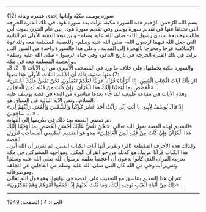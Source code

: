 ------------------------------------------------------------------------

(12) سورة يوسف مكيّة وآياتها إحدى عشرة ومائة  
بسم الله الرّحمن الرّحيم هذه السورة مكية، نزلت بعد سورة هود، في تلك الفترة
الحرجة التي تحدثنا عنها في تقديم سورة يونس وفي تقديم سورة هود.. بين عام
الحزن بموت أبي طالب وخديجة سندي رسول الله- صلى الله عليه وسلم- وبين بيعة
العقبة الأولى ثم الثانية التي جعل الله فيهما لرسول الله- صلى الله عليه
وسلم- وللعصبة المسلمة معه وللدعوة الإسلامية فرجا ومخرجا بالهجرة إلى
المدينة.. وعلى هذا فالسورة واحدة من السور التي نزلت في تلك الفترة الحرجة
في تاريخ الدعوة وفي حياة الرسول- صلى الله عليه وسلم- والعصبة المسلمة معه
في مكة..  
والسورة مكية بجملتها، على خلاف ما ورد في المصحف الأميري من أن الآيات (1،
2، 3، 7) منها مدنية. ذلك أن الآيات الثلاث الأولى هذا نصها:  
«الر تِلْكَ آياتُ الْكِتابِ الْمُبِينِ. إِنَّا أَنْزَلْناهُ قُرْآناً عَرَبِيًّا لَعَلَّكُمْ تَعْقِلُونَ. نَحْنُ
نَقُصُّ عَلَيْكَ أَحْسَنَ الْقَصَصِ بِما أَوْحَيْنا إِلَيْكَ هذَا الْقُرْآنَ، وَإِنْ كُنْتَ مِنْ قَبْلِهِ لَمِنَ
الْغافِلِينَ» ..  
وهذه الآيات هي مقدمة طبيعية لما جاء بعدها مباشرة من البدء في قصة يوسف
عليه السلام.. ونص الآية التالية في السياق هو:  
«إِذْ قالَ يُوسُفُ لِأَبِيهِ: يا أَبَتِ إِنِّي رَأَيْتُ أَحَدَ عَشَرَ كَوْكَباً وَالشَّمْسَ وَالْقَمَرَ. رَأَيْتُهُمْ
لِي ساجِدِينَ ... » .  
ثم تمضي القصة بعد ذلك في طريقها إلى النهاية.  
فالتقديم لهذه القصة بقول الله تعالى: «نَحْنُ نَقُصُّ عَلَيْكَ أَحْسَنَ الْقَصَصِ بِما أَوْحَيْنا
إِلَيْكَ هذَا الْقُرْآنَ وَإِنْ كُنْتَ مِنْ قَبْلِهِ لَمِنَ الْغافِلِينَ» يبدو هو التقديم الطبيعي
المصاحب لنزول القصة..  
وكذلك هذه الأحرف المقطعة (الر) وتقرير أنها آيات الكتاب المبين. ثم تقرير
أن الله أنزل هذا الكتاب قرآنا عربيا.. هو كذلك من جو القرآن المكي،
ومواجهة المشركين في مكة بعربية القرآن الذي كانوا يدعون أن أعجميا يعلمه
لرسول الله صلى الله عليه وسلم! وتقرير أنه وحي من الله كان النبي صلى الله
عليه وسلم من الغافلين عن اتجاهه وموضوعاته.  
ثم إن هذا التقديم يتناسق مع التعقيب على القصة في نهايتها، وهو قول الله
تعالى:  
«ذلِكَ مِنْ أَنْباءِ الْغَيْبِ نُوحِيهِ إِلَيْكَ، وَما كُنْتَ لَدَيْهِمْ إِذْ أَجْمَعُوا أَمْرَهُمْ وَهُمْ
يَمْكُرُونَ» ..

------------------------------------------------------------------------

الجزء: 4 ¦ الصفحة: 1949

